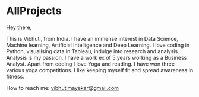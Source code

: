 # AllProjects
Hey there,

This is Vibhuti, from India. I have an immense interest in Data Science, Machine learning, Artificial Intelligence and Deep Learning. I love coding in Python, visualising data in Tableau, indulge into research and analysis. Analysis is my passion.
I have a work ex of 5 years working as a Business Analyst. 
Apart from coding I love Yoga and reading. I have won three various yoga competitions. I like keeping myself fit and spread awareness in fitness.


How to reach me: vibhutimayekar@gmail.com
